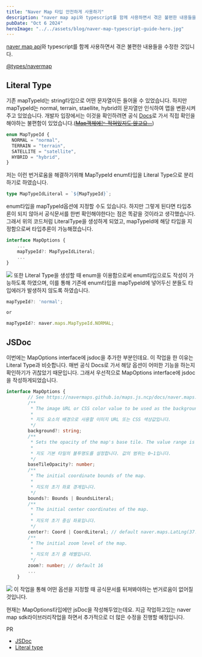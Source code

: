 ```yaml
---
title: "Naver Map 타입 안전하게 사용하기"
description: "naver map api와 typescript를 함께 사용하면서 겪은 불편한 내용들을 수정한 것입니다."
pubDate: "Oct 6 2024"
heroImage: "../../assets/blog/naver-map-typescript-guide-hero.jpg"
---
```


[naver map api](https://navermaps.github.io/maps.js.ncp/docs/tutorial-2-Getting-Started.html)와 typescript를 함께 사용하면서 겪은 불편한 내용들을 수정한 것입니다.

[@types/navermap](https://github.com/DefinitelyTyped/DefinitelyTyped/tree/master/types/navermaps)

## **Literal Type**

기존 mapTypeId는 string타입으로 어떤 문자열이든 들어올 수 있었습니다.
하지만 mapTypeId는 normal, terrain, staellite, hybrid의 문자열만 인식하여 맵을 변환시켜 주고 있었습니다. 개발자 입장에서는 이것을 확인하려면 공식 [Docs](https://navermaps.github.io/maps.js.ncp/docs/tutorial-3-map-types.example.html)로 가서 직접 확인을 해야하는 불편함이 있었습니다.([~~Map객체에는 적혀있지도 않고요...~~](https://navermaps.github.io/maps.js.ncp/docs/naver.maps.Map.html#toc37__anchor))

```typescript
enum MapTypeId {
  NORMAL = "normal",
  TERRAIN = "terrain",
  SATELLITE = "satellite",
  HYBRID = "hybrid",
}
```

저는 이런 번거로움을 해결하기위해 MapTypeId enum타입을 Literal Type으로 분리하기로 하였습니다.

```typescript
type MapTypeIdLiteral = `${MapTypeId}`;
```

enum타입을 mapTypeId옵션에 지정할 수도 있습니다. 하지만 그렇게 된다면 타입추론이 되지 않아서 공식문서를 한번 확인해야한다는 점은 똑같을 것이라고 생각했습니다. 그래서 위의 코드처럼 LiteralType을 생성하게 되었고, mapTypeId에 해당 타입을 지정함으로써 타입추론이 가능해졌습니다.

```typescript
interface MapOptions {
	...
  	mapTypeId?: MapTypeIdLiteral;
	...
}
```

![](https://velog.velcdn.com/images/seohyeon1578/post/097bfe84-b096-4e59-8477-811fdccda1c1/image.png)
또한 Literal Type을 생성할 때 enum을 이용함으로써 enum타입으로도 작성이 가능하도록 하였으며, 이를 통해 기존에 enum타입을 mapTypeId에 넣어두신 분들도 타입에러가 발생하지 않도록 하였습니다.

```typescript
mapTypeId?: 'normal';

or

mapTypeId?: naver.maps.MapTypeId.NORMAL;
```

## **JSDoc**

이번에는 MapOptions interface에 jsdoc을 추가한 부분인데요.
이 작업을 한 이유는 Literal Type과 비슷합니다.
매번 공식 Docs로 가서 해당 옵션이 어떠한 기능을 하는지 확인하기가 귀찮았기 때문입니다.
그래서 우선적으로 MapOptions interface에 jsdoc을 작성하게되었습니다.

```typescript
interface MapOptions {
        // See https://navermaps.github.io/maps.js.ncp/docs/naver.maps.html#.MapOptions
        /**
         * The image URL or CSS color value to be used as the background for the map element.
         *
         * 지도 요소의 배경으로 사용할 이미지 URL 또는 CSS 색상값입니다.
         */
        background?: string;
        /**
         * Sets the opacity of the map's base tile. The value range is 0 to 1.
         *
         * 지도 기본 타일의 불투명도를 설정합니다. 값의 범위는 0~1입니다.
         */
        baseTileOpacity?: number;
        /**
         * The initial coordinate bounds of the map.
         *
         * 지도의 초기 좌표 경계입니다.
         */
        bounds?: Bounds | BoundsLiteral;
        /**
         * The initial center coordinates of the map.
         *
         * 지도의 초기 중심 좌표입니다.
         */
        center?: Coord | CoordLiteral; // default naver.maps.LatLng(37.5666103, 126.9783882)
        /**
         * The initial zoom level of the map.
         *
         * 지도의 초기 줌 레벨입니다.
         */
        zoom?: number; // default 16
		...
    }
```

![](https://velog.velcdn.com/images/seohyeon1578/post/50ec8026-e7d1-4bc5-a940-fbcef7fc216d/image.png)
이 작업을 통해 어떤 옵션을 지정할 때 공식문서를 뒤져봐야하는 번거로움이 없어질 것입니다.

현재는 MapOptions타입에만 jsDoc을 작성해두었는데요. 지금 작업하고있는 naver map sdk라이브러리작업을 하면서 추가적으로 더 많은 수정을 진행할 예정입니다.

PR

- [JSDoc](https://github.com/DefinitelyTyped/DefinitelyTyped/pull/70565)
- [Literal type](https://github.com/DefinitelyTyped/DefinitelyTyped/pull/70445)
